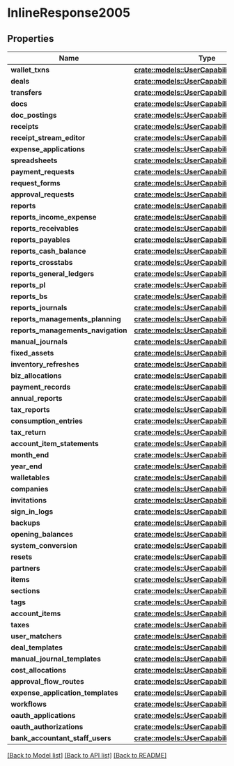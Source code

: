 # InlineResponse2005

## Properties

Name | Type | Description | Notes
------------ | ------------- | ------------- | -------------
**wallet_txns** | [**crate::models::UserCapability**](userCapability.md) |  | 
**deals** | [**crate::models::UserCapabilityWithSelfOnly**](userCapabilityWithSelfOnly.md) |  | 
**transfers** | [**crate::models::UserCapabilityWithSelfOnly**](userCapabilityWithSelfOnly.md) |  | 
**docs** | [**crate::models::UserCapabilityWithSelfOnly**](userCapabilityWithSelfOnly.md) |  | 
**doc_postings** | [**crate::models::UserCapability**](userCapability.md) |  | 
**receipts** | [**crate::models::UserCapabilityWithSelfOnly**](userCapabilityWithSelfOnly.md) |  | 
**receipt_stream_editor** | [**crate::models::UserCapability**](userCapability.md) |  | 
**expense_applications** | [**crate::models::UserCapabilityWithSelfOnly**](userCapabilityWithSelfOnly.md) |  | 
**spreadsheets** | [**crate::models::UserCapability**](userCapability.md) |  | 
**payment_requests** | [**crate::models::UserCapabilityWithSelfOnly**](userCapabilityWithSelfOnly.md) |  | 
**request_forms** | [**crate::models::UserCapability**](userCapability.md) |  | 
**approval_requests** | [**crate::models::UserCapabilityWithSelfOnly**](userCapabilityWithSelfOnly.md) |  | 
**reports** | [**crate::models::UserCapability**](userCapability.md) |  | 
**reports_income_expense** | [**crate::models::UserCapability**](userCapability.md) |  | 
**reports_receivables** | [**crate::models::UserCapability**](userCapability.md) |  | 
**reports_payables** | [**crate::models::UserCapability**](userCapability.md) |  | 
**reports_cash_balance** | [**crate::models::UserCapability**](userCapability.md) |  | 
**reports_crosstabs** | [**crate::models::UserCapability**](userCapability.md) |  | 
**reports_general_ledgers** | [**crate::models::UserCapability**](userCapability.md) |  | 
**reports_pl** | [**crate::models::UserCapability**](userCapability.md) |  | 
**reports_bs** | [**crate::models::UserCapability**](userCapability.md) |  | 
**reports_journals** | [**crate::models::UserCapability**](userCapability.md) |  | 
**reports_managements_planning** | [**crate::models::UserCapability**](userCapability.md) |  | 
**reports_managements_navigation** | [**crate::models::UserCapability**](userCapability.md) |  | 
**manual_journals** | [**crate::models::UserCapabilityWithSelfOnly**](userCapabilityWithSelfOnly.md) |  | 
**fixed_assets** | [**crate::models::UserCapability**](userCapability.md) |  | 
**inventory_refreshes** | [**crate::models::UserCapability**](userCapability.md) |  | 
**biz_allocations** | [**crate::models::UserCapability**](userCapability.md) |  | 
**payment_records** | [**crate::models::UserCapability**](userCapability.md) |  | 
**annual_reports** | [**crate::models::UserCapability**](userCapability.md) |  | 
**tax_reports** | [**crate::models::UserCapability**](userCapability.md) |  | 
**consumption_entries** | [**crate::models::UserCapability**](userCapability.md) |  | 
**tax_return** | [**crate::models::UserCapability**](userCapability.md) |  | 
**account_item_statements** | [**crate::models::UserCapability**](userCapability.md) |  | 
**month_end** | [**crate::models::UserCapability**](userCapability.md) |  | 
**year_end** | [**crate::models::UserCapability**](userCapability.md) |  | 
**walletables** | [**crate::models::UserCapability**](userCapability.md) |  | 
**companies** | [**crate::models::UserCapability**](userCapability.md) |  | 
**invitations** | [**crate::models::UserCapability**](userCapability.md) |  | 
**sign_in_logs** | [**crate::models::UserCapability**](userCapability.md) |  | 
**backups** | [**crate::models::UserCapability**](userCapability.md) |  | 
**opening_balances** | [**crate::models::UserCapability**](userCapability.md) |  | 
**system_conversion** | [**crate::models::UserCapability**](userCapability.md) |  | 
**resets** | [**crate::models::UserCapability**](userCapability.md) |  | 
**partners** | [**crate::models::UserCapability**](userCapability.md) |  | 
**items** | [**crate::models::UserCapability**](userCapability.md) |  | 
**sections** | [**crate::models::UserCapability**](userCapability.md) |  | 
**tags** | [**crate::models::UserCapability**](userCapability.md) |  | 
**account_items** | [**crate::models::UserCapability**](userCapability.md) |  | 
**taxes** | [**crate::models::UserCapability**](userCapability.md) |  | 
**user_matchers** | [**crate::models::UserCapability**](userCapability.md) |  | 
**deal_templates** | [**crate::models::UserCapability**](userCapability.md) |  | 
**manual_journal_templates** | [**crate::models::UserCapability**](userCapability.md) |  | 
**cost_allocations** | [**crate::models::UserCapability**](userCapability.md) |  | 
**approval_flow_routes** | [**crate::models::UserCapability**](userCapability.md) |  | 
**expense_application_templates** | [**crate::models::UserCapability**](userCapability.md) |  | 
**workflows** | [**crate::models::UserCapability**](userCapability.md) |  | 
**oauth_applications** | [**crate::models::UserCapability**](userCapability.md) |  | 
**oauth_authorizations** | [**crate::models::UserCapability**](userCapability.md) |  | 
**bank_accountant_staff_users** | [**crate::models::UserCapability**](userCapability.md) |  | 

[[Back to Model list]](../README.md#documentation-for-models) [[Back to API list]](../README.md#documentation-for-api-endpoints) [[Back to README]](../README.md)


